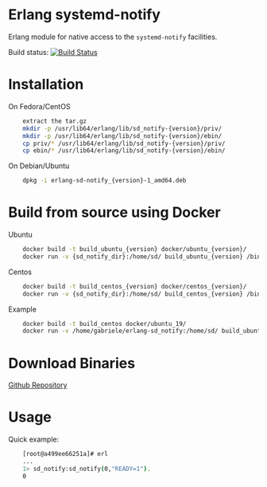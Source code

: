 
Erlang systemd-notify
===============
Erlang module for native access to the `systemd-notify` facilities. 

Build status: [![Build Status](https://travis-ci.org/systemd/erlang-sd_notify.svg?branch=master)](https://travis-ci.org/systemd/erlang-sd_notify)

Installation
============

On Fedora/CentOS
    
```bash
    extract the tar.gz
    mkdir -p /usr/lib64/erlang/lib/sd_notify-{version}/priv/
    mkdir -p /usr/lib64/erlang/lib/sd_notify-{version}/ebin/
    cp priv/* /usr/lib64/erlang/lib/sd_notify-{version}/priv/
    cp ebin/* /usr/lib64/erlang/lib/sd_notify-{version}/ebin/
```    

On Debian/Ubuntu

```bash
    dpkg -i erlang-sd-notify_{version}-1_amd64.deb
```
    
Build from source using Docker
===

Ubuntu

```bash
    docker build -t build_ubuntu_{version} docker/ubuntu_{version}/
    docker run -v {sd_notify_dir}:/home/sd/ build_ubuntu_{version} /bin/sh -c "cd /home/sd/; make deb"
```

Centos

```bash
    docker build -t build_centos_{version} docker/centos_{version}/
    docker run -v {sd_notify_dir}:/home/sd/ build_centos_{version} /bin/sh -c "cd /home/sd/; make all"
```

Example

```bash
    docker build -t build_centos docker/ubuntu_19/
    docker run -v /home/gabriele/erlang-sd_notify:/home/sd/ build_ubuntu_19 /bin/sh -c "cd /home/sd/; make all"
```

Download Binaries
===
[Github Repository](https://github.com/systemd/erlang-sd_notify/releases) 

Usage
=====

Quick example:

```bash
    [root@a499ee66251a]# erl
    ...    
    1> sd_notify:sd_notify(0,"READY=1").
    0
```
